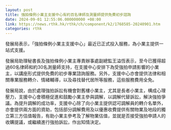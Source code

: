 ```yaml
---
layout: post
title: 強拍條例小業主支援中心有約百名律師及測量師提供免費初步諮詢
date: 2024-09-01 12:55:06.000000000 +08:00
link: https://news.rthk.hk/rthk/ch/component/k2/1768585-20240901.htm
categories: rthk
---
```


發展局表示，「強拍條例小業主支援中心」最近已正式投入服務，為小業主提供一站式支援。

發展局助理秘書長及強拍條例小業主專責辦事處副總監王溢恆表示，至今已獲得超過60名律師和約30名測量師支持，在支援中心安排下為受強拍申請影響的小業主，以講座形式提供免費的初步專業諮詢服務。另外，支援中心亦會提供法律和相關專業服務轉介、情緒輔導，以及尋找替代居所等服務，這些服務費用全免。

發展局說，由於處理強拍訴訟有機會對舊樓小業主，尤其是長者小業主，構成心理壓力，支援中心會積極促進和鼓勵小業主參與調解，以調解代替訴訟，解決強拍爭議。為提升調解的成功率，支援中心除了向小業主提供認可調解員的轉介名單外，亦會提供兩方面的資助，包括部分調解費用及以優惠收費提供有關物業及地段的獨立第三方估值報告，有助小業主參考及了解物業估值，並就是否接受強拍申請人的收購提議，或繼續進行強拍訴訟，作出知情決定。
